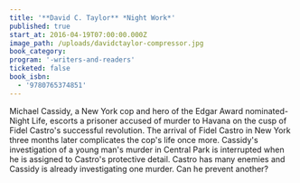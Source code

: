 ```yaml
---
title: '**David C. Taylor** *Night Work*'
published: true
start_at: 2016-04-19T07:00:00.000Z
image_path: /uploads/davidctaylor-compressor.jpg
book_category:
program: '-writers-and-readers'
ticketed: false
book_isbn:
  - '9780765374851'
---
```



Michael Cassidy, a New York cop and hero of the Edgar Award nominated-Night Life, escorts a prisoner accused of murder to Havana on the cusp of Fidel Castro's successful revolution. The arrival of Fidel Castro in New York three months later complicates the cop's life once more. Cassidy's investigation of a young man's murder in Central Park is interrupted when he is assigned to Castro's protective detail. Castro has many enemies and Cassidy is already investigating one murder. Can he prevent another?